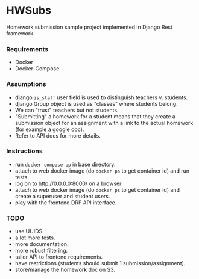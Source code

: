 # HWSubs
Homework submission sample project implemented in Django Rest framework.

### Requirements
- Docker
- Docker-Compose

### Assumptions
- django `is_staff` user field is used to distinguish teachers v. students.
- django Group object is used as "classes" where students belong.
- We can "trust" teachers but not students.
- "Submitting" a homework for a student means that they create a submission object for an assignment with a link to the actual homework (for example a google doc).
- Refer to API docs for more details.
 

### Instructions
- run `docker-compose up` in base directory.
- attach to web docker image (do `docker ps` to get container id) and run tests.
- log on to http://0.0.0.0:8000/ on a browser
- attach to web docker image (do `docker ps` to get container id) and create a superuser and student users.
- play with the frontend DRF API interface.

### TODO
- use UUIDS.
- a lot more tests.
- more documentation.
- more robust filtering.
- tailor API to frontend requirements.
- have restrictions (students should submit 1 submission/assignment).
- store/manage the homework doc on S3.

